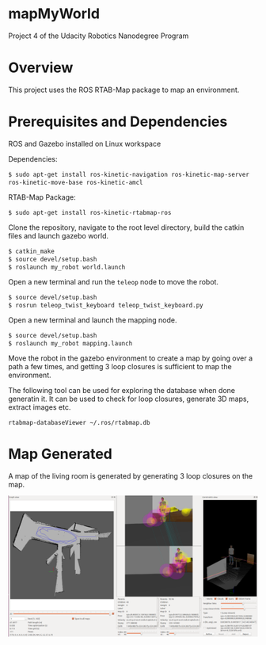 # mapMyWorld
Project 4 of the Udacity Robotics Nanodegree Program

# Overview
This project uses the ROS RTAB-Map package to map an environment. 

# Prerequisites and Dependencies
ROS and Gazebo installed on Linux workspace

Dependencies:
```
$ sudo apt-get install ros-kinetic-navigation ros-kinetic-map-server ros-kinetic-move-base ros-kinetic-amcl
```
RTAB-Map Package:
```
$ sudo apt-get install ros-kinetic-rtabmap-ros
```
Clone the repository, navigate to the root level directory, build the catkin files and launch gazebo world.
```
$ catkin_make
$ source devel/setup.bash
$ roslaunch my_robot world.launch
```
Open a new terminal and run the ```teleop``` node to move the robot.
```
$ source devel/setup.bash
$ rosrun teleop_twist_keyboard teleop_twist_keyboard.py
```
Open a new terminal and launch the mapping node.
```
$ source devel/setup.bash
$ roslaunch my_robot mapping.launch
```
Move the robot in the gazebo environment to create a map by going over a path a few times, and getting 3 loop closures is sufficient to map the environment.

The following tool can be used for exploring the database when done generatin it. It can be used to check for loop closures, generate 3D maps, extract images etc.
```
rtabmap-databaseViewer ~/.ros/rtabmap.db
```
# Map Generated
A map of the living room is generated by generating 3 loop closures on the map.

![](view/mapping1.png)


